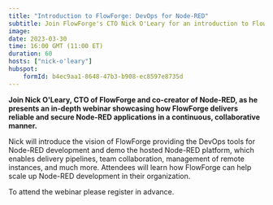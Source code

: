 ```yaml
---
title: "Introduction to FlowForge: DevOps for Node-RED"
subtitle: Join FlowForge's CTO Nick O'Leary for an introduction to FlowForge and how it provides DevOps for Node-RED.
image: 
date: 2023-03-30
time: 16:00 GMT (11:00 ET) 
duration: 60
hosts: ["nick-o'leary"]
hubspot:
    formId: b4ec9aa1-8648-47b3-b908-ec8597e8735d
---
```


**Join Nick O'Leary, CTO of FlowForge and co-creator of Node-RED, as he presents an in-depth webinar showcasing how FlowForge delivers reliable and secure Node-RED applications in a continuous, collaborative manner.**

<!--more-->

Nick will introduce the vision of FlowForge providing the DevOps tools for Node-RED development and demo the hosted Node-RED platform, which enables delivery pipelines, team collaboration, management of remote instances, and much more. Attendees will learn how FlowForge can help scale up Node-RED development in their organization.

To attend the webinar please register in advance.
